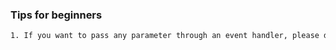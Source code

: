 ### Tips for beginners
```bash
1. If you want to pass any parameter through an event handler, please define this eventhanlder in an arrow function.Other wise it will be automatically called.
```